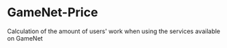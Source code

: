 # GameNet-Price
Calculation of the amount of users' work when using the services available on GameNet
